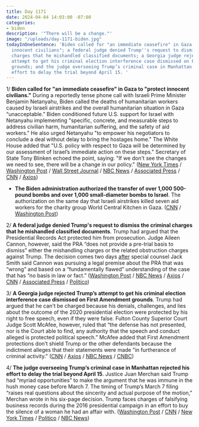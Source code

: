 ```yaml
---
title: Day 1171
date: 2024-04-04 14:03:00 -07:00
categories:
- biden
description: '"There will be a change."'
image: "/uploads/day-1171-biden.jpg"
todayInOneSentence: 'Biden called for "an immediate ceasefire" in Gaza to "protect
  innocent civilians"; a federal judge denied Trump''s request to dismiss the criminal
  charges that he mishandled classified documents; a Georgia judge rejected Trump’s
  attempt to get his criminal election interference case dismissed on First Amendment
  grounds; and the judge overseeing Trump’s criminal case in Manhattan rejected his
  effort to delay the trial beyond April 15. '
---
```


1/ **Biden called for "an immediate ceasefire" in Gaza to "protect innocent civilians."** During a reportedly tense phone call with Israeli Prime Minister Benjamin Netanyahu, Biden called the deaths of humanitarian workers caused by Israeli airstrikes and the overall humanitarian situation in Gaza “unacceptable.” Biden conditioned future U.S. support for Israel with Netanyahu implementing "specific, concrete, and measurable steps to address civilian harm, humanitarian suffering, and the safety of aid workers." He also urged Netanyahu "to empower his negotiators to conclude a deal without delay to bring the hostages home." The White House added that "U.S. policy with respect to Gaza will be determined by our assessment of Israel’s immediate action on these steps." Secretary of State Tony Blinken echoed the point, saying: "If we don't see the changes we need to see, there will be a change in our policy." ([New York Times](https://www.nytimes.com/live/2024/04/04/world/israel-hamas-war-gaza-news) / [Washington Post](https://www.washingtonpost.com/world/2024/04/04/israel-hamas-war-news-gaza-palestine/) / [Wall Street Journal](https://www.wsj.com/world/middle-east/biden-netanyahu-set-to-talk-as-gaza-aid-worker-deaths-add-to-pressure-on-israel-9dee3793?mod=hp_lead_pos1) / [NBC News](https://www.nbcnews.com/politics/white-house/biden-speak-netanyahu-israeli-strike-world-central-kitchen-aid-workers-rcna146376) / [Associated Press](https://apnews.com/article/biden-netanyahu-3591fb5f82b22cf8e5d1060fccaef115) / [CNN](https://www.cnn.com/middleeast/live-news/israel-hamas-war-gaza-news-04-04-24/index.html) / [Axios](https://www.axios.com/2024/04/04/biden-ceasefire-gaza-netanyahu-call))

* **The Biden administration authorized the transfer of over 1,000 500-pound bombs and over 1,000 small-diameter bombs to Israel**. The authorization on the same day that Israeli airstrikes killed seven aid workers for the charity group World Central Kitchen in Gaza. ([CNN](https://www.cnn.com/2024/04/04/politics/us-israel-bombs-transfer/index.html) / [Washington Post](https://www.washingtonpost.com/national-security/2024/04/04/world-central-kitchen-us-weapons-israel/))

2/ **A federal judge denied Trump's request to dismiss the criminal charges that he mishandled classified documents**. Trump had argued that the Presidential Records Act protected him from prosecution. Judge Aileen Cannon, however, said the PRA “does not provide a pre-trial basis to dismiss” either the mishandling charges or the related obstruction charges against Trump. The decision comes two days [after](https://whatthefuckjusthappenedtoday.com/2024/04/03/day-1170/#1-special-counsel-jack-smith-warned) special counsel Jack Smith said Cannon was pursuing a legal premise about the PRA that was “wrong” and based on a “fundamentally flawed” understanding of the case that has “no basis in law or fact.” ([Washington Post](https://www.washingtonpost.com/national-security/2024/04/04/cannon-trump-jack-smith-presidential-records-act/) / [NBC News](https://www.nbcnews.com/politics/donald-trump/judge-denies-trump-bid-dismiss-classified-documents-case-using-preside-rcna146460) / [Axios](https://www.axios.com/2024/04/04/judge-reject-trump-dismiss-classified-documents) / [CNN](https://www.cnn.com/2024/04/04/politics/trump-judge-aileen-cannon-classified-documents-jack-smith/index.html) / [Associated Press](https://apnews.com/article/donald-trump-jack-smith-classified-documents-b862ec627ac0070e5353ac324d8d333f) / [Politico](https://www.politico.com/news/2024/04/04/donald-trump-classified-docs-case-00150642))

3/ **A Georgia judge rejected Trump’s attempt to get his criminal election interference case dismissed on First Amendment grounds**. Trump had argued that he can't be charged because his denials, challenges, and lies about the outcome of the 2020 presidential election were protected by his right to free speech, even if they were false. Fulton County Superior Court Judge Scott McAfee, however, ruled that “the defense has not presented, nor is the Court able to find, any authority that the speech and conduct alleged is protected political speech.” McAfee added that First Amendment protections don’t shield Trump or the other defendants because the indictment alleges that their statements were made "in furtherance of criminal activity." ([CNN](https://www.cnn.com/2024/04/04/politics/donald-trump-fulton-country-first-amendment/index.html) / [Axios](https://www.axios.com/2024/04/04/trump-case-georgia-charged-free-speech) / [NBC News](https://www.nbcnews.com/politics/donald-trump/georgia-judge-rejects-trump-bid-dismiss-election-interference-charges-rcna146431) / [CNBC](https://www.cnbc.com/2024/04/04/trump-loses-bid-to-dismiss-georgia-election-case-on-free-speech-grounds.html))

4/ **The judge overseeing Trump’s criminal case in Manhattan rejected his effort to delay the trial beyond April 15**. Justice Juan Merchan said Trump had “myriad opportunities” to make the argument that he was immune in the hush money case before March 7. The timing of Trump’s March 7 filing “raises real questions about the sincerity and actual purpose of the motion,” Merchan wrote in his six-page decision. Trump faces charges of falsifying business records during the 2016 presidential campaign in an effort to buy the silence of a woman he had an affair with. ([Washington Post](https://www.washingtonpost.com/politics/2024/04/03/donald-trump-hush-money-criminal-trial-immunity/238332ee-f1fb-11ee-a4c9-88e569a98b58_story.html) / [CNN](https://www.cnn.com/2024/04/03/politics/judge-deny-motion-delay-hush-money-trump/index.html) / [New York Times](https://www.nytimes.com/2024/04/03/nyregion/trump-merchan-immunity-ruling.html) / [Politico](https://www.politico.com/news/2024/04/03/judge-rejects-trumps-longshot-bid-to-further-delay-his-manhattan-criminal-trial-00150496) / [NBC News](https://www.nbcnews.com/politics/donald-trump/judge-trump-hush-money-case-rejects-presidential-immunity-defense-rcna146303))
